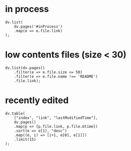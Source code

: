 # in process
```dataviewjs
dv.list(
	dv.pages('#inProcess')
	.map(e => e.file.link)
);
```

# low contents files (size < 30)
```dataviewjs
dv.list(dv.pages()
	.filter(e => e.file.size <= 50)
	.filter(e => e.file.name !== 'README')
	.file.link);
```

# recently edited
```dataviewjs
dv.table(
	["index", "link", "lastModifiedTime"],
	dv.pages()
	.map(p => [p.file.link, p.file.mtime])
	.sort(e => e[1], "desc")
	.map((e, i) => [i+1, e[0], e[1]])
	.limit(15)
);
```